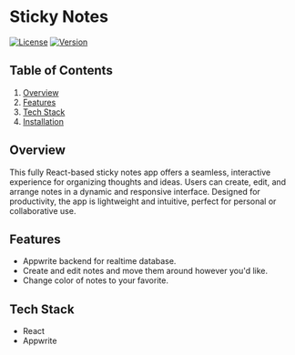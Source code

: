 # Sticky Notes

[![License](https://img.shields.io/badge/License-MIT-blue.svg)](LICENSE)
[![Version](https://img.shields.io/badge/Version-1.0.0-brightgreen.svg)]()

## Table of Contents

1. [Overview](#overview)
2. [Features](#features)
3. [Tech Stack](#tech-stack)
4. [Installation](#installation)

## Overview

This fully React-based sticky notes app offers a seamless, interactive experience for organizing thoughts and ideas. Users can create, edit, and arrange notes in a dynamic and responsive interface. Designed for productivity, the app is lightweight and intuitive, perfect for personal or collaborative use.

## Features

-   Appwrite backend for realtime database.
-   Create and edit notes and move them around however you'd like.
-   Change color of notes to your favorite.

## Tech Stack

-   React
-   Appwrite

